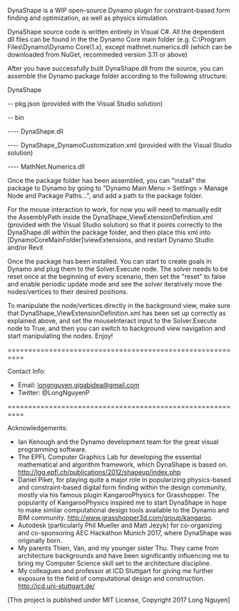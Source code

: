 DynaShape is a WIP open-source Dynamo plugin for constraint-based form finding and optimization, as well as physics simulation.

DynaShape source code is written entirely in Visual C#. All the dependent dll files can be found in the the Dynamo Core main folder (e.g. C:\Program Files\Dynamo\Dynamo Core\1.x), except mathnet.numerics.dll (which can be downloaded from NuGet, recommeded version 3.11 or above)

After you have successfully built DynaShape.dll from the source, you can assemble the Dynamo package folder according to the following structure:


DynaShape

-- pkg.json (provided with the Visual Studio solution)

-- bin

---- DynaShape.dll
 
---- DynaShape_DynamoCustomization.xml (provided with the Visual Studio  solution)
 
---- MathNet.Numerics.dll


Once the package folder has been assembled, you can "install" the package to Dynamo by going to "Dynamo Main Menu > Settings > Manage Node and Package Paths...", and add a path to the package folder.

For the mouse interaction to work, for now you will need to manually edit the AssemblyPath inside the DynaShape_ViewExtensionDefinition.xml (provided with the Visual Studio  solution) so that it points correctly to the DynaShape.dll within the package folder, and then place this xml into [DynamoCoreMainFolder]\viewExtensions, and restart Dynamo Studio and/or Revit


Once the package has been installed. You can start to create goals in Dynamo and plug them to the Solver.Execute node. The solver needs to be reset once at the beginning of every scenario, then set the "reset" to false and enable periodic update mode and see the solver iteratively move the nodes/vertices to their desired positions.

To manipulate the node/vertices directly in the background view, make sure that DynaShape_ViewExtensionDefinition.xml has been set up correctly as explained above, and set the mouseInteract input to the Solver.Execute node to True, and then you can switch to background view navigation and start manipulating the nodes. Enjoy! 

==========================================================

Contact Info:
- Email: longnguyen.gigabidea@gmail.com
- Twitter: @LongNguyenP

==========================================================

Acknowledgements:
- Ian Kenough and the Dynamo development team for the great visual programming software.
- The EPFL Computer Graphics Lab for developing the essential mathematical and algorithm framework, which DynaShape is based on. http://lgg.epfl.ch/publications/2012/shapeup/index.php
- Daniel Piker, for playing quite a major role in popularizing physics-based and constraint-based digital form finding within the design community, mostly via his famous plugin KangarooPhysics for Grasshopper. The popularity of KangarooPhysics inspired me to start DynaShape in hope to make similar computational design tools available to the Dynamo and BIM community.
http://www.grasshopper3d.com/group/kangaroo.
- Autodesk (particularly Phil Mueller and Matt Jezyk) for co-organizing and co-sponsoring AEC Hackathon Munich 2017, where DynaShape was originally born.
- My parents Thien, Van, and my younger sister Thu. They came from architecture backgrounds and have been significantly influencing me to bring my Computer Science skill set to the architecture discipline.
- My colleagues and professor at ICD Stuttgart for giving me further exposure to the field of computational design and construction. http://icd.uni-stuttgart.de/


[This project is published under MIT License, Copyright 2017 Long Nguyen]